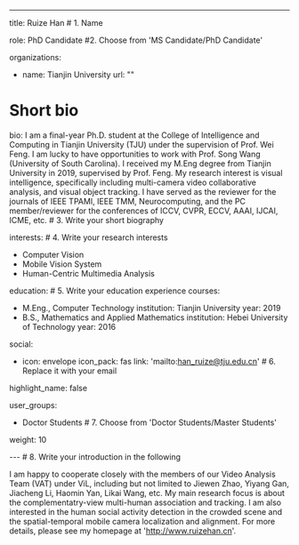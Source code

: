 ---
title: Ruize Han   # 1. Name

role: PhD Candidate  #2. Choose from 'MS Candidate/PhD Candidate'

organizations:
- name: Tianjin University
  url: ""

# Short bio  
bio: I am a final-year Ph.D. student at the College of Intelligence and Computing in Tianjin University (TJU) under the supervision of Prof. Wei Feng. 
I am lucky to have opportunities to work with Prof. Song Wang (University of South Carolina).
I received my M.Eng degree from Tianjin University in 2019, supervised by Prof. Feng. 
My research interest is visual intelligence, specifically including multi-camera video collaborative analysis, and visual object tracking.
I have served as the reviewer for the journals of IEEE TPAMI, IEEE TMM, Neurocomputing, and the PC member/reviewer for the conferences of ICCV, CVPR, ECCV, AAAI, IJCAI, ICME, etc.   # 3. Write your short biography

interests:  # 4. Write your research interests
- Computer Vision
- Mobile Vision System
- Human-Centric Multimedia Analysis

education:  # 5. Write your education experience
  courses:
  - M.Eng., Computer Technology
    institution: Tianjin University
    year: 2019
  - B.S., Mathematics and Applied Mathematics
    institution: Hebei University of Technology
    year: 2016


social:
- icon: envelope
  icon_pack: fas
  link: 'mailto:han_ruize@tju.edu.cn'   # 6. Replace it with your email

highlight_name: false


user_groups:
- Doctor Students # 7. Choose from 'Doctor Students/Master Students'

weight: 10

--- # 8. Write your introduction in the following

I am happy to cooperate closely with the members of our Video Analysis Team (VAT) under ViL, including but not limited to Jiewen Zhao, Yiyang Gan, Jiacheng Li, Haomin Yan, Likai Wang, etc.
My main research focus is about the complementatry-view multi-human association and tracking.
I am also interested in the human social activity detection in the crowded scene and the spatial-temporal mobile camera localization and alignment.
For more details, please see my homepage at 'http://www.ruizehan.cn'.  